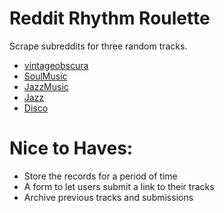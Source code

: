 # Reddit Rhythm Roulette

Scrape subreddits for three random tracks.
- [vintageobscura](https://www.reddit.com/r/vintageobscura/)
- [SoulMusic](https://www.reddit.com/r/SoulMusic/)
- [JazzMusic](https://www.reddit.com/r/JazzMusic/)
- [Jazz](https://www.reddit.com/r/Jazz/)
- [Disco](https://www.reddit.com/r/Disco)

# Nice to Haves:

- Store the records for a period of time
- A form to let users submit a link to their tracks
- Archive previous tracks and submissions
